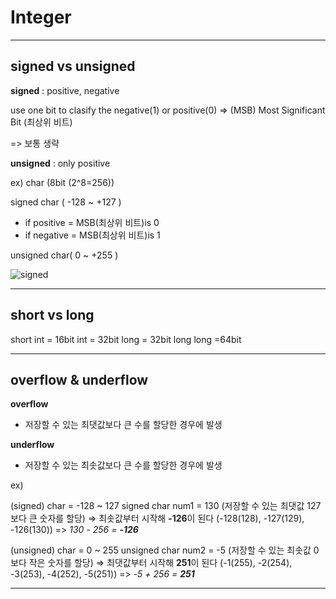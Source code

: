 # Integer
___
## signed vs unsigned  

__signed__ : positive, negative

use one bit to clasify the negative(1) or positive(0) 
=> (MSB) Most Significant Bit (최상위 비트)

=> 보통 생략

__unsigned__ : only positive

ex) char (8bit (2^8=256))

signed char ( -128 ~ +127 ) 

+ if positive = MSB(최상위 비트)is 0
+ if negative = MSB(최상위 비트)is 1
   
unsigned char( 0 ~ +255 )

![signed](https://user-images.githubusercontent.com/50546745/139521325-b4571405-84ce-4cb9-89f7-b671223b8bbd.png)
___
## short vs long
short int = 16bit
int = 32bit
long = 32bit
long long =64bit
___
## overflow & underflow
**overflow**
+ 저장할 수 있는 최댓값보다 큰 수를 할당한 경우에 발생

**underflow**
+ 저장할 수 있는 최솟값보다 큰 수를 할당한 경우에 발생

ex) 

(signed) char = -128 ~ 127
signed char num1 = 130 (저장할 수 있는 최댓값 127보다 큰 숫자를 할당)
=> 최솟값부터 시작해 **-126**이 된다 (-128(128), -127(129), -126(130))
=> *130 - 256 = **-126***

(unsigned) char = 0 ~ 255 
unsigned char num2 = -5 (저장할 수 있는 최솟값 0보다 작은 숫자를 할당)
=> 최댓값부터 시작해 **251**이 된다 (-1(255), -2(254), -3(253), -4(252), -5(251))
=> *-5 + 256 = **251***
___
